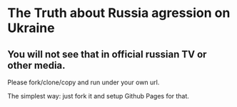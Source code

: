 # The Truth about Russia agression on Ukraine

## You will not see that in official russian TV or other media. 
 
Please fork/clone/copy and run under your own url.

The simplest way: just fork it and setup Github Pages for that.
